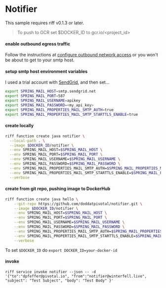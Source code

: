 # Notifier
This sample requires riff v0.1.3 or later.

>To push to GCR set $DOCKER_ID to gcr.io/<project_id>

#### enable outbound egress traffic
Follow the instructions at [configure outbound network access](https://github.com/knative/docs/blob/master/serving/outbound-network-access.md) or you won't be about to get to your smtp host.

#### setup smtp host environment variables
I used a trial account with [SendGrid](https://signup.sendgrid.com/), and then set...

```sh
export SPRING_MAIL_HOST=smtp.sendgrid.net
export SPRING_MAIL_PORT=587
export SPRING_MAIL_USERNAME=apikey
export SPRING_MAIL_PASSWORD=<my_api_key>
export SPRING_MAIL_PROPERTIES_MAIL_SMTP_AUTH=true
export SPRING_MAIL_PROPERTIES_MAIL_SMTP_STARTTLS_ENABLE=true
``` 

#### create locally
```sh
riff function create java notifier \
  --local-path . \
  --image $DOCKER_ID/notifier \
  --env SPRING_MAIL_HOST=$SPRING_MAIL_HOST \
  --env SPRING_MAIL_PORT=$SPRING_MAIL_PORT \
  --env SPRING_MAIL_USERNAME=$SPRING_MAIL_USERNAME \
  --env SPRING_MAIL_PASSWORD=$SPRING_MAIL_PASSWORD \
  --env SPRING_MAIL_PROPERTIES_MAIL_SMTP_AUTH=$SPRING_MAIL_PROPERTIES_MAIL_SMTP_AUTH \
  --env SPRING_MAIL_PROPERTIES_MAIL_SMTP_STARTTLS_ENABLE=$SPRING_MAIL_PROPERTIES_MAIL_SMTP_STARTTLS_ENABLE \
  --verbose
```

#### create from git repo, pushing image to DockerHub
```sh
riff function create java hello \
    --git-repo https://github.com/doddatpivotal/notifier.git \
    --image $DOCKER_ID/notifier \
    --env SPRING_MAIL_HOST=$SPRING_MAIL_HOST \
    --env SPRING_MAIL_PORT=$SPRING_MAIL_PORT \
    --env SPRING_MAIL_USERNAME=$SPRING_MAIL_USERNAME \
    --env SPRING_MAIL_PASSWORD=$SPRING_MAIL_PASSWORD \
    --env SPRING_MAIL_PROPERTIES_MAIL_SMTP_AUTH=$SPRING_MAIL_PROPERTIES_MAIL_SMTP_AUTH \
    --env SPRING_MAIL_PROPERTIES_MAIL_SMTP_STARTTLS_ENABLE=$SPRING_MAIL_PROPERTIES_MAIL_SMTP_STARTTLS_ENABLE \
    --verbose
```
To set `$DOCKER_ID` do `export DOCKER_ID=your-docker-id`

#### invoke
```
riff service invoke notifier --json -- -d '{"to":"dpfeffer@pivotal.io", "from":"notifier@winterfell.live", "subject": "Test Subject", "body": "Test Body" }'
```
